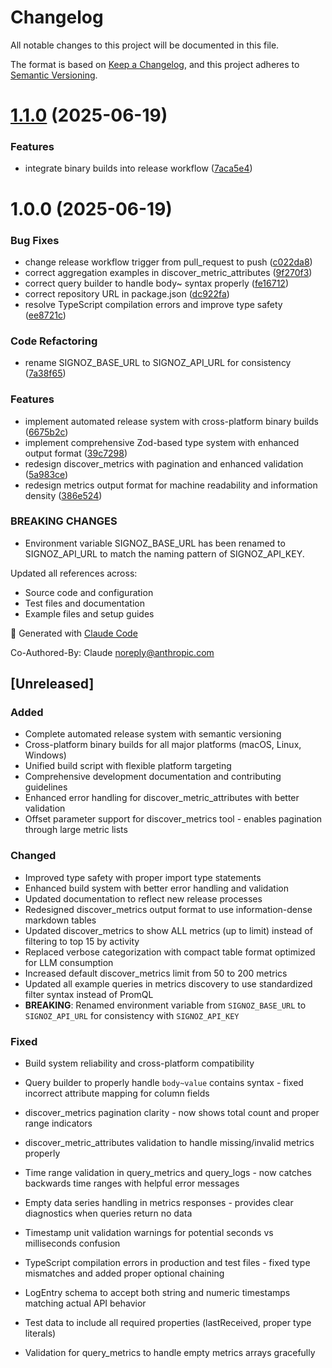 # Changelog

All notable changes to this project will be documented in this file.

The format is based on [Keep a Changelog](https://keepachangelog.com/en/1.0.0/),
and this project adheres to [Semantic Versioning](https://semver.org/spec/v2.0.0.html).

# [1.1.0](https://github.com/joshualyon/signoz-mcp-server/compare/v1.0.0...v1.1.0) (2025-06-19)


### Features

* integrate binary builds into release workflow ([7aca5e4](https://github.com/joshualyon/signoz-mcp-server/commit/7aca5e4ec601db7e3b92b90726259073418a6ffd))

# 1.0.0 (2025-06-19)


### Bug Fixes

* change release workflow trigger from pull_request to push ([c022da8](https://github.com/joshualyon/signoz-mcp-server/commit/c022da88755f72cc8ded15ab2d21baf95efed93e))
* correct aggregation examples in discover_metric_attributes ([9f270f3](https://github.com/joshualyon/signoz-mcp-server/commit/9f270f399ad291298fcfae2847023155ade6441a))
* correct query builder to handle body~ syntax properly ([fe16712](https://github.com/joshualyon/signoz-mcp-server/commit/fe16712a16b093c6c13be4a2c55b8b61319ee132))
* correct repository URL in package.json ([dc922fa](https://github.com/joshualyon/signoz-mcp-server/commit/dc922fa79cd4d87d420df7f90de543ba8f378613))
* resolve TypeScript compilation errors and improve type safety ([ee8721c](https://github.com/joshualyon/signoz-mcp-server/commit/ee8721ce0086918721e67eed0a48fe19033e4d79))


### Code Refactoring

* rename SIGNOZ_BASE_URL to SIGNOZ_API_URL for consistency ([7a38f65](https://github.com/joshualyon/signoz-mcp-server/commit/7a38f65911ea01b6dedb9cc18158a48233d68986))


### Features

* implement automated release system with cross-platform binary builds ([6675b2c](https://github.com/joshualyon/signoz-mcp-server/commit/6675b2c0e388c66bf84d65a9609b9f7cc85a45ce))
* implement comprehensive Zod-based type system with enhanced output format ([39c7298](https://github.com/joshualyon/signoz-mcp-server/commit/39c72983a02ded0d863c951dcaf5825c345c469a))
* redesign discover_metrics with pagination and enhanced validation ([5a983ce](https://github.com/joshualyon/signoz-mcp-server/commit/5a983cef707127e9948b94c21a3d5d9c80eac3c8))
* redesign metrics output format for machine readability and information density ([386e524](https://github.com/joshualyon/signoz-mcp-server/commit/386e524fcae0bdb5e8dc7213a0d8e421a5d8767c))


### BREAKING CHANGES

* Environment variable SIGNOZ_BASE_URL has been renamed
to SIGNOZ_API_URL to match the naming pattern of SIGNOZ_API_KEY.

Updated all references across:
- Source code and configuration
- Test files and documentation
- Example files and setup guides

🤖 Generated with [Claude Code](https://claude.ai/code)

Co-Authored-By: Claude <noreply@anthropic.com>

## [Unreleased]

### Added
- Complete automated release system with semantic versioning
- Cross-platform binary builds for all major platforms (macOS, Linux, Windows)
- Unified build script with flexible platform targeting
- Comprehensive development documentation and contributing guidelines
- Enhanced error handling for discover_metric_attributes with better validation
- Offset parameter support for discover_metrics tool - enables pagination through large metric lists

### Changed
- Improved type safety with proper import type statements
- Enhanced build system with better error handling and validation
- Updated documentation to reflect new release processes
- Redesigned discover_metrics output format to use information-dense markdown tables
- Updated discover_metrics to show ALL metrics (up to limit) instead of filtering to top 15 by activity
- Replaced verbose categorization with compact table format optimized for LLM consumption
- Increased default discover_metrics limit from 50 to 200 metrics
- Updated all example queries in metrics discovery to use standardized filter syntax instead of PromQL
- **BREAKING**: Renamed environment variable from `SIGNOZ_BASE_URL` to `SIGNOZ_API_URL` for consistency with `SIGNOZ_API_KEY`

### Fixed
- Build system reliability and cross-platform compatibility
- Query builder to properly handle `body~value` contains syntax - fixed incorrect attribute mapping for column fields
- discover_metrics pagination clarity - now shows total count and proper range indicators
- discover_metric_attributes validation to handle missing/invalid metrics properly
- Time range validation in query_metrics and query_logs - now catches backwards time ranges with helpful error messages
- Empty data series handling in metrics responses - provides clear diagnostics when queries return no data
- Timestamp unit validation warnings for potential seconds vs milliseconds confusion
- TypeScript compilation errors in production and test files - fixed type mismatches and added proper optional chaining
- LogEntry schema to accept both string and numeric timestamps matching actual API behavior
- Test data to include all required properties (lastReceived, proper type literals)

- Validation for query_metrics to handle empty metrics arrays gracefully
